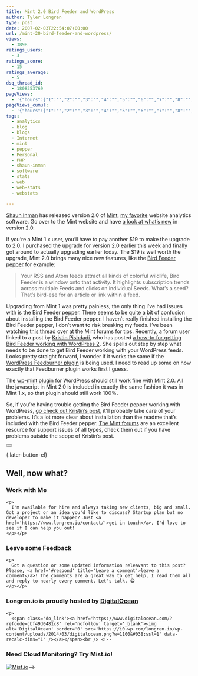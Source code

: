 ```yaml
---
title: Mint 2.0 Bird Feeder and WordPress
author: Tyler Longren
type: post
date: 2007-02-03T22:54:07+00:00
url: /mint-20-bird-feeder-and-wordpress/
views:
  - 3898
ratings_users:
  - 3
ratings_score:
  - 15
ratings_average:
  - 5
dsq_thread_id:
  - 1808353769
pageViews:
  - '{"hours":{"1":"","2":"","3":"","4":"","5":"","6":"","7":"","8":"","9":"","10":"","11":"","12":"","13":"","14":"","15":"","16":"","17":"","18":"","19":"","20":"","21":"","22":"","23":"","24":"","25":"","26":"","27":"","28":"","29":"","30":"","31":"","32":"","33":"","34":"","35":"","36":"","37":"","38":"","39":"","40":"","41":"","42":"","43":"","44":"","45":"","46":"","47":""},"days":{"2":"","3":"","4":"","5":"","6":"","7":"","8":"","9":"","10":"","11":"","12":"","13":"","14":""},"weeks":{"3":"","4":"","5":"","6":"","7":"","8":"","9":"","10":"","11":"","12":""},"months":{"4":"","5":"","6":"","7":"","8":"","9":"","10":"","11":"","12":"","13":"","14":"","15":"","16":"","17":"","18":"","19":"","20":"","21":"","22":"","23":"","24":""}}'
pageViews_cumul:
  - '{"hours":{"1":"","2":"","3":"","4":"","5":"","6":"","7":"","8":"","9":"","10":"","11":"","12":"","13":"","14":"","15":"","16":"","17":"","18":"","19":"","20":"","21":"","22":"","23":"","24":"","25":"","26":"","27":"","28":"","29":"","30":"","31":"","32":"","33":"","34":"","35":"","36":"","37":"","38":"","39":"","40":"","41":"","42":"","43":"","44":"","45":"","46":"","47":""},"days":{"2":"","3":"","4":"","5":"","6":"","7":"","8":"","9":"","10":"","11":"","12":"","13":"","14":""},"weeks":{"3":"","4":"","5":"","6":"","7":"","8":"","9":"","10":"","11":"","12":""},"months":{"4":"","5":"","6":"","7":"","8":"","9":"","10":"","11":"","12":"","13":"","14":"","15":"","16":"","17":"","18":"","19":"","20":"","21":"","22":"","23":"","24":""}}'
tags:
  - analytics
  - blog
  - blogs
  - Internet
  - mint
  - pepper
  - Personal
  - PHP
  - shaun-inman
  - software
  - stats
  - web
  - web-stats
  - webstats

---
```

[Shaun Inman][1] has released version 2.0 of [Mint][2], [my favorite][3] website analytics software. Go over to the Mint website and have [a look at what&#8217;s new][4] in version 2.0.

If you&#8217;re a Mint 1.x user, you&#8217;ll have to pay another $19 to make the upgrade to 2.0. I purchased the upgrade for version 2.0 earlier this week and finally got around to actually upgrading earlier today. The $19 is well worth the upgrade, Mint 2.0 brings many nice new features, like the [Bird Feeder pepper][5] for example:

> Your RSS and Atom feeds attract all kinds of colorful wildlife, Bird Feeder is a window onto that activity. It highlights subscription trends across multiple Feeds and clicks on individual Seeds. What’s a seed? That’s bird-ese for an article or link within a feed.

Upgrading from Mint 1 was pretty painless, the only thing I&#8217;ve had issues with is the Bird Feeder pepper. There seems to be quite a bit of confusion about installing the Bird Feeder pepper. I haven&#8217;t really finished installing the Bird Feeder pepper, I don&#8217;t want to risk breaking my feeds. I&#8217;ve been watching [this thread][6] over at the Mint forums for tips. Recently, a forum user linked to a post by [Kristin Pishdadi][7], who has posted [a how-to for getting Bird Feeder working with WordPress 2][8]. She spells out step by step what needs to be done to get Bird Feeder working with your WordPress feeds. Looks pretty straight forward, I wonder if it works the same if the [WordPress Feedburner plugin][9] is being used. I need to read up some on how exactly that Feedburner plugin works first I guess.

The [wp-mint plugin][10] for WordPress should still work fine with Mint 2.0. All the javascript in Mint 2.0 is included in exactly the same fashion it was in Mint 1.x, so that plugin should still work 100%.

So, if you&#8217;re having trouble getting the Bird Feeder pepper working with WordPress, [go check out Kristin&#8217;s post][8], it&#8217;ll probably take care of your problems. It&#8217;s a lot more clear about installation than the readme that&#8217;s included with the Bird Feeder pepper. [The Mint forums][11] are an excellent resource for support issues of all types, check them out if you have problems outside the scope of Kristin&#8217;s post. 

<div class="wpulike wpulike-default " >
  <div class="wp_ulike_general_class wp_ulike_is_not_liked">
    <button type="button"
					aria-label="Like Button"
					data-ulike-id="2306"
					data-ulike-nonce="3b57d398cf"
					data-ulike-type="likeThis"
					data-ulike-template="wpulike-default"
					data-ulike-display-likers="0"
					data-ulike-disable-pophover="0"
					class="wp_ulike_btn wp_ulike_put_image wp_likethis_2306"></button><span class="count-box"></span>
  </div>
</div>

[][12]{.later-button-el}

<div class='what-next'>
  <h2>
    Well, now what?
  </h2>
  
  <div class='hire'>
    <h3>
      Work with Me
    </h3>
    
    <p>
      I'm available for hire and always taking new clients, big and small. Got a project or an idea you'd like to discuss? Startup plan but no developer to make it happen? Just <a href='https://www.longren.io/contact/'>get in touch</a>, I'd love to see if I can help you out!
    </p></p>
  </div>
  
  <div class='hire'>
    <h3>
      Leave some Feedback
    </h3>
    
    <p>
      Got a question or some updated information releavant to this post? Please, <a href='#respond' title='Leave a comment'>leave a comment</a>! The comments are a great way to get help, I read them all and reply to nearly every comment. Let's talk. 😀
    </p></p>
  </div>
  
  <div class='now-what-bottom-ad'>
    <h3>
      Longren.io is proudly hosted by <a href='https://www.digitalocean.com/?refcode=cbf49d0481c8'>DigitalOcean</a>
    </h3>
    
    <p>
      <span class='do_link'><a href='https://www.digitalocean.com/?refcode=cbf49d0481c8' rel='nofollow' target='_blank'><img alt='DigitalOcean' border='0' src='https://i0.wp.com/longren.io/wp-content/uploads/2014/03/digitalocean.png?w=1100&#038;ssl=1' data-recalc-dims="1" /></a></span><br /> <!--

<h3>Need Cloud Monitoring? Try Mist.io!</h3>

<span class='do_link'><a href='http://mist.io/?ref=tyler' rel='nofollow' target='_blank'><img alt='Mist.io' border='0' src='https://i0.wp.com/longren.io/wp-content/uploads/2014/04/mistio.jpg?w=1100&#038;ssl=1' data-recalc-dims="1"></a></span>--></div> </div>

 [1]: http://www.shauninman.com/
 [2]: http://haveamint.com
 [3]: http://www.longren.org/2005/10/27/mint-fresh-visitor-tracking/
 [4]: http://haveamint.com/about/feature_highlights#new-in-2-features
 [5]: http://haveamint.com/peppermill/pepper/11/bird_feeder/
 [6]: http://haveamint.com/forum/troubleshooting/57/bird_feeder_and_wordpress
 [7]: http://www.wiphey.com
 [8]: http://www.wiphey.com/2007/02/02/quick-setup-birdfeed-for-mint2-wordpress2/
 [9]: http://orderedlist.com/wordpress-plugins/feedburner-plugin/
 [10]: http://www.dvhome.co.uk/wp-mint
 [11]: http://haveamint.com/forum/
 [12]: #